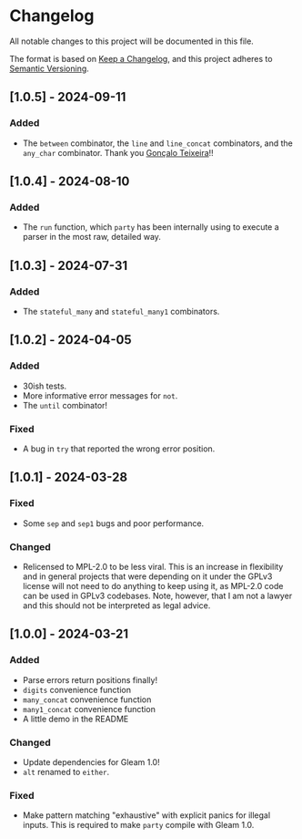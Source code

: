 # Changelog

All notable changes to this project will be documented in this file.

The format is based on [Keep a Changelog](https://keepachangelog.com/en/1.1.0/),
and this project adheres to [Semantic Versioning](https://semver.org/spec/v2.0.0.html).

## [1.0.5] - 2024-09-11

### Added

 - The `between` combinator, the `line` and `line_concat` combinators, and the `any_char` combinator. Thank you [Gonçalo Teixeira](https://github.com/tttardigrado)!!

## [1.0.4] - 2024-08-10

### Added

 - The `run` function, which `party` has been internally using to execute a parser in the most raw, detailed way.

## [1.0.3] - 2024-07-31

### Added

 - The `stateful_many` and `stateful_many1` combinators.

## [1.0.2] - 2024-04-05

### Added

 - 30ish tests.
 - More informative error messages for `not`.
 - The `until` combinator!

### Fixed

 - A bug in `try` that reported the wrong error position.

## [1.0.1] - 2024-03-28

### Fixed

 - Some `sep` and `sep1` bugs and poor performance.

### Changed

 - Relicensed to MPL-2.0 to be less viral. This is an increase in flexibility and in general projects that were depending on it under the GPLv3 license will not need to do anything to keep using it, as MPL-2.0 code can be used in GPLv3 codebases. Note, however, that I am not a lawyer and this should not be interpreted as legal advice.

## [1.0.0] - 2024-03-21

### Added

 - Parse errors return positions finally!
 - `digits` convenience function
 - `many_concat` convenience function
 - `many1_concat` convenience function
 - A little demo in the README

### Changed

 - Update dependencies for Gleam 1.0!
 - `alt` renamed to `either`.

### Fixed

 - Make pattern matching "exhaustive" with explicit panics for illegal inputs. This is required to make `party` compile with Gleam 1.0.
